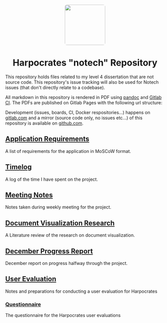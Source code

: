 <div align="center">
  <img width="128" height="128" src="https://harpocrates-app.gitlab.io/harpocrates/docs/harpocrates_512.png" style="border-radius: 5%;">
  <h1>Harpocrates "notech" Repository</h1>
</div>

This repository holds files related to my level 4 dissertation that are not source code. This repository's issue tracking will also be used for Notech issues (that don't directly relate to a codebase).

All markdown in this repository is rendered in PDF using [pandoc](https://github.com/jgm/pandoc) and [Gitlab CI](https://gitlab.com/harpocrates-app/notech/pipelines). The PDFs are published on Gitlab Pages with the following url structure:

Development (issues, boards, CI, Docker respositories...) happens on [gitlab.com](https://gitlab.com/harpocrates-app/notech) and a mirror (source code only, no issues etc...) of this repository is available on [github.com](https://github.com/guillaumedsde/dissertation-notech).

## [Application Requirements](https://harpocrates-app.gitlab.io/notech/requirements.md.html)

A list of requirements for the application in MoSCoW format.

## [Timelog](https://harpocrates-app.gitlab.io/notech/timelog.md.html)

A log of the time I have spent on the project.

## [Meeting Notes](https://harpocrates-app.gitlab.io/notech/meetings.md.html)

Notes taken during weekly meeting for the project.

## [Document Visualization Research](https://harpocrates-app.gitlab.io/notech/document_visualization.pdf)

A Literature review of the research on document visualization.

## [December Progress Report](https://harpocrates-app.gitlab.io/notech/progress_report.pdf)

December report on progress halfway through the project.

## [User Evaluation](https://harpocrates-app.gitlab.io/notech/user_evaluation.md.pdf)

Notes and preparations for conducting a user evaluation for Harpocrates

### [Questionnaire](https://docs.google.com/forms/d/1ZpeUlWykRoVqsDzYZ2s45o4u08EXxLr44hlthCFYwWk)

The questionnaire for the Harpocrates user evaluations
